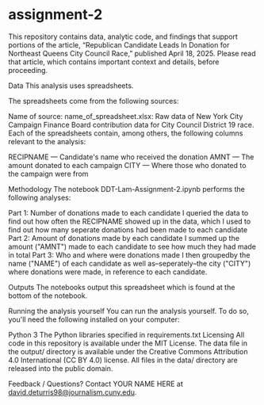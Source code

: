 # assignment-2
This repository contains data, analytic code, and findings that support portions of the article, “Republican Candidate Leads In Donation for Northeast Queens City Council Race,” published April 18, 2025. Please read that article, which contains important context and details, before proceeding.

Data
This analysis uses spreadsheets.

The spreadsheets come from the following sources:

Name of source:
name_of_spreadsheet.xlsx: Raw data of New York City Campaign Finance Board contribution data for City Council District 19 race.
Each of the spreadsheets contain, among others, the following columns relevant to the analysis:

RECIPNAME — Candidate's name who received the donation
AMNT — The amount donated to each campaign
CITY — Where those who donated to the campaign were from

Methodology
The notebook DDT-Lam-Assignment-2.ipynb performs the following analyses:

Part 1: Number of donations made to each candidate
I queried the data to find out how often the RECIPNAME showed up in the data, which I used to find out how many seperate donations had been made to each candidate
Part 2: Amount of donations made by each candidate
I summed up the amount ("AMNT") made to each candidate to see how much they had made in total
Part 3: Who and where were donations made
I then groupedby the name ("NAME") of each candidate as well as–seperately–the city ("CITY") where donations were made, in reference to each candidate.

Outputs
The notebooks output this spreadsheet which is found at the bottom of the notebook.

Running the analysis yourself
You can run the analysis yourself. To do so, you'll need the following installed on your computer:

Python 3
The Python libraries specified in requirements.txt
Licensing
All code in this repository is available under the MIT License. The data file in the output/ directory is available under the Creative Commons Attribution 4.0 International (CC BY 4.0) license. All files in the data/ directory are released into the public domain.

Feedback / Questions?
Contact YOUR NAME HERE at david.deturris98@journalism.cuny.edu.
